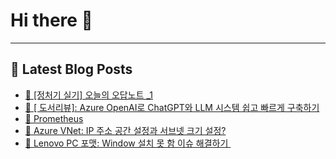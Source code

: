 # Hi there 👋
---
## 📕 Latest Blog Posts
- [📖 [정처기 실기] 오늘의 오답노트  _1](https://honge1122.tistory.com/114)
- [📖 [ 도서리뷰]: Azure OpenAI로 ChatGPT와 LLM 시스템 쉽고 빠르게 구축하기](https://honge1122.tistory.com/113)
- [📖 Prometheus](https://honge1122.tistory.com/112)
- [📖 Azure VNet: IP 주소 공간 설정과 서브넷 크기 설정?](https://honge1122.tistory.com/111)
- [📖 Lenovo PC 포맷: Window 설치 못 함 이슈 해결하기 ️](https://honge1122.tistory.com/110)
